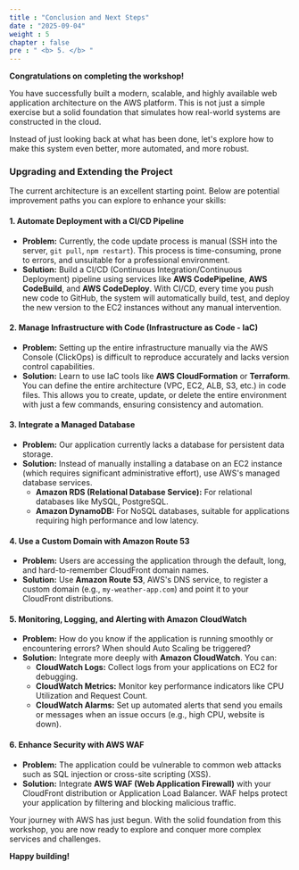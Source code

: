 ```yaml
---
title : "Conclusion and Next Steps"
date : "2025-09-04" 
weight : 5
chapter : false
pre : " <b> 5. </b> "
---
```


**Congratulations on completing the workshop!**

You have successfully built a modern, scalable, and highly available web application architecture on the AWS platform. This is not just a simple exercise but a solid foundation that simulates how real-world systems are constructed in the cloud.

Instead of just looking back at what has been done, let's explore how to make this system even better, more automated, and more robust.

### Upgrading and Extending the Project
The current architecture is an excellent starting point. Below are potential improvement paths you can explore to enhance your skills:

#### **1. Automate Deployment with a CI/CD Pipeline**
*   **Problem:** Currently, the code update process is manual (SSH into the server, `git pull`, `npm restart`). This process is time-consuming, prone to errors, and unsuitable for a professional environment.
*   **Solution:** Build a CI/CD (Continuous Integration/Continuous Deployment) pipeline using services like **AWS CodePipeline**, **AWS CodeBuild**, and **AWS CodeDeploy**. With CI/CD, every time you push new code to GitHub, the system will automatically build, test, and deploy the new version to the EC2 instances without any manual intervention.

#### **2. Manage Infrastructure with Code (Infrastructure as Code - IaC)**
*   **Problem:** Setting up the entire infrastructure manually via the AWS Console (ClickOps) is difficult to reproduce accurately and lacks version control capabilities.
*   **Solution:** Learn to use IaC tools like **AWS CloudFormation** or **Terraform**. You can define the entire architecture (VPC, EC2, ALB, S3, etc.) in code files. This allows you to create, update, or delete the entire environment with just a few commands, ensuring consistency and automation.

#### **3. Integrate a Managed Database**
*   **Problem:** Our application currently lacks a database for persistent data storage.
*   **Solution:** Instead of manually installing a database on an EC2 instance (which requires significant administrative effort), use AWS's managed database services.
    *   **Amazon RDS (Relational Database Service):** For relational databases like MySQL, PostgreSQL.
    *   **Amazon DynamoDB:** For NoSQL databases, suitable for applications requiring high performance and low latency.

#### **4. Use a Custom Domain with Amazon Route 53**
*   **Problem:** Users are accessing the application through the default, long, and hard-to-remember CloudFront domain names.
*   **Solution:** Use **Amazon Route 53**, AWS's DNS service, to register a custom domain (e.g., `my-weather-app.com`) and point it to your CloudFront distributions.

#### **5. Monitoring, Logging, and Alerting with Amazon CloudWatch**
*   **Problem:** How do you know if the application is running smoothly or encountering errors? When should Auto Scaling be triggered?
*   **Solution:** Integrate more deeply with **Amazon CloudWatch**. You can:
    *   **CloudWatch Logs:** Collect logs from your applications on EC2 for debugging.
    *   **CloudWatch Metrics:** Monitor key performance indicators like CPU Utilization and Request Count.
    *   **CloudWatch Alarms:** Set up automated alerts that send you emails or messages when an issue occurs (e.g., high CPU, website is down).

#### **6. Enhance Security with AWS WAF**
*   **Problem:** The application could be vulnerable to common web attacks such as SQL injection or cross-site scripting (XSS).
*   **Solution:** Integrate **AWS WAF (Web Application Firewall)** with your CloudFront distribution or Application Load Balancer. WAF helps protect your application by filtering and blocking malicious traffic.

Your journey with AWS has just begun. With the solid foundation from this workshop, you are now ready to explore and conquer more complex services and challenges.

**Happy building!**